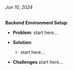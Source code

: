 ###### Jun 10, 2024

**Backend Environment Setup**:

- **Problem**: start here...

- **Solution**:

  - start here...

- **Challenges**
  start here...
